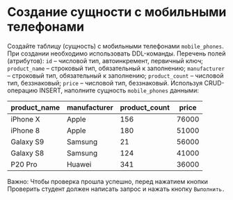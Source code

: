 # Создание сущности с мобильными телефонами

Создайте таблицу (сущность) с мобильными телефонами `mobile_phones`. При создании необходимо использовать DDL-команды.
Перечень полей (атрибутов):
`id` – числовой тип, автоинкремент, первичный ключ;
`product_name` – строковый тип, обязательный к заполнению;
`manufacturer` – строковый тип, обязательный к заполнению;
`product_count` – числовой тип, беззнаковый;
`price` – числовой тип, беззнаковый.
Используя CRUD-операцию INSERT, наполните сущность `mobile_phones` данными:

|product_name|manufacturer|product_count|price|
|-|--------|---|---|
|iPhone X|Apple|156|76000|
|iPhone 8|Apple|180|51000|
|Galaxy S9|Samsung|21|56000|
|Galaxy S8|Samsung|124|41000|
|P20 Pro|Huawei|341|36000|

Важно: Чтобы проверка прошла успешно, перед нажатием кнопки Проверить студент должен написать запрос и нажать кнопку `Выполнить.`